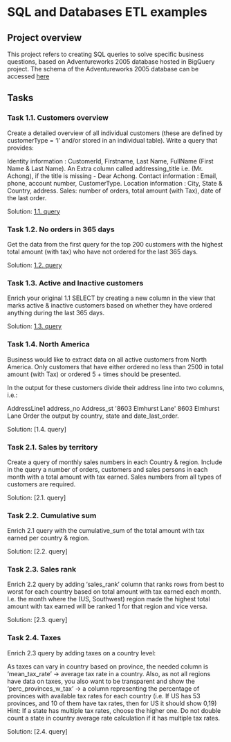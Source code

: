 # SQL and Databases ETL examples
## Project overview
This project refers to creating SQL queries to solve specific business questions, based on Adventureworks 2005 database hosted in BigQuery project.
The schema of the Adventureworks 2005 database can be accessed [here]( https://i0.wp.com/improveandrepeat.com/wp-content/uploads/2018/12/AdvWorksOLTPSchemaVisio.png?ssl=1)

## Tasks
### Task 1.1. Customers overview
Create a detailed overview of all individual customers (these are defined by customerType = ‘I’ and/or stored in an individual table). Write a query that provides:

Identity information : CustomerId, Firstname, Last Name, FullName (First Name & Last Name).
An Extra column called addressing_title i.e. (Mr. Achong), if the title is missing - Dear Achong.
Contact information : Email, phone, account number, CustomerType.
Location information : City, State & Country, address.
Sales: number of orders, total amount (with Tax), date of the last order.

Solution: [1.1. query](https://github.com/PatrycjaDanilczuk/SQL-and-Databases-codes/blob/main/1.1.%20query)

### Task 1.2. No orders in 365 days
Get the data from the first query for the top 200 customers with the highest total amount (with tax) who have not ordered for the last 365 days.

Solution: [1.2. query](https://github.com/PatrycjaDanilczuk/SQL-and-Databases-codes/blob/main/1.2.%20query)

### Task 1.3. Active and Inactive customers
Enrich your original 1.1 SELECT by creating a new column in the view that marks active & inactive customers based on whether they have ordered anything during the last 365 days.

Solution: [1.3. query](https://github.com/PatrycjaDanilczuk/SQL-and-Databases-codes/blob/main/1.3.%20query)

### Task 1.4. North America
Business would like to extract data on all active customers from North America. Only customers that have either ordered no less than 2500 in total amount (with Tax) or ordered 5 + times should be presented.

In the output for these customers divide their address line into two columns, i.e.:

AddressLine1	address_no	Address_st
'8603 Elmhurst Lane'	8603	Elmhurst Lane
Order the output by country, state and date_last_order.

Solution: [1.4. query]

### Task 2.1. Sales by territory
Create a query of monthly sales numbers in each Country & region. Include in the query a number of orders, customers and sales persons in each month with a total amount with tax earned. Sales numbers from all types of customers are required. 

Solution: [2.1. query]

### Task 2.2. Cumulative sum
Enrich 2.1 query with the cumulative_sum of the total amount with tax earned per country & region.

Solution: [2.2. query]

### Task 2.3. Sales rank
Enrich 2.2 query by adding ‘sales_rank’ column that ranks rows from best to worst for each country based on total amount with tax earned each month. I.e. the month where the (US, Southwest) region made the highest total amount with tax earned will be ranked 1 for that region and vice versa.

Solution: [2.3. query]

### Task 2.4. Taxes
Enrich 2.3 query by adding taxes on a country level:

As taxes can vary in country based on province, the needed column is ‘mean_tax_rate’ -> average tax rate in a country.
Also, as not all regions have data on taxes, you also want to be transparent and show the ‘perc_provinces_w_tax’ -> a column representing the percentage of provinces with available tax rates for each country (i.e. If US has 53 provinces, and 10 of them have tax rates, then for US it should show 0,19)
Hint: If a state has multiple tax rates, choose the higher one. Do not double count a state in country average rate calculation if it has multiple tax rates.

Solution: [2.4. query]

